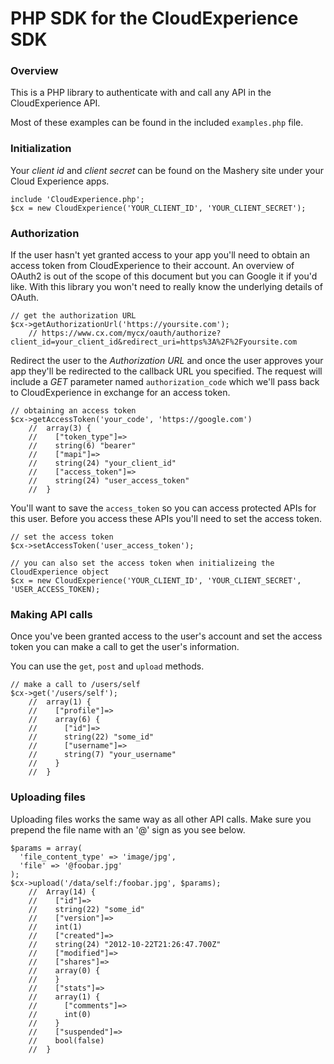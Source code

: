 PHP SDK for the CloudExperience SDK
===================================

### Overview
This is a PHP library to authenticate with and call any API in the CloudExperience API.

Most of these examples can be found in the included `examples.php` file.

### Initialization

Your *client id* and *client secret* can be found on the Mashery site under your Cloud Experience apps.

    include 'CloudExperience.php';
    $cx = new CloudExperience('YOUR_CLIENT_ID', 'YOUR_CLIENT_SECRET');

### Authorization

If the user hasn't yet granted access to your app you'll need to obtain an access token from CloudExperience to their account. An overview of OAuth2 is out of the scope of this document but you can Google it if you'd like. With this library you won't need to really know the underlying details of OAuth.

    // get the authorization URL
    $cx->getAuthorizationUrl('https://yoursite.com');
        // https://www.cx.com/mycx/oauth/authorize?client_id=your_client_id&redirect_uri=https%3A%2F%2Fyoursite.com

Redirect the user to the *Authorization URL* and once the user approves your app they'll be redirected to the callback URL you specified. The request will include a *GET* parameter named `authorization_code` which we'll pass back to CloudExperience in exchange for an access token.

    // obtaining an access token
    $cx->getAccessToken('your_code', 'https://google.com')
        //  array(3) {
        //    ["token_type"]=>
        //    string(6) "bearer"
        //    ["mapi"]=>
        //    string(24) "your_client_id"
        //    ["access_token"]=>
        //    string(24) "user_access_token"
        //  }

You'll want to save the `access_token` so you can access protected APIs for this user. Before you access these APIs you'll need to set the access token.

    // set the access token
    $cx->setAccessToken('user_access_token');
    
    // you can also set the access token when initializeing the CloudExperience object
    $cx = new CloudExperience('YOUR_CLIENT_ID', 'YOUR_CLIENT_SECRET', 'USER_ACCESS_TOKEN);

### Making API calls

Once you've been granted access to the user's account and set the access token you can make a call to get the user's information.

You can use the `get`, `post` and `upload` methods.

    // make a call to /users/self
    $cx->get('/users/self');
        //  array(1) {
        //    ["profile"]=>
        //    array(6) {
        //      ["id"]=>
        //      string(22) "some_id"
        //      ["username"]=>
        //      string(7) "your_username"
        //    }
        //  }

### Uploading files

Uploading files works the same way as all other API calls. Make sure you prepend the file name with an '@' sign as you see below.

    $params = array(
      'file_content_type' => 'image/jpg',
      'file' => '@foobar.jpg'
    );
    $cx->upload('/data/self:/foobar.jpg', $params);
        //  Array(14) {
        //    ["id"]=>
        //    string(22) "some_id"
        //    ["version"]=>
        //    int(1)
        //    ["created"]=>
        //    string(24) "2012-10-22T21:26:47.700Z"
        //    ["modified"]=>
        //    ["shares"]=>
        //    array(0) {
        //    }
        //    ["stats"]=>
        //    array(1) {
        //      ["comments"]=>
        //      int(0)
        //    }
        //    ["suspended"]=>
        //    bool(false)
        //  }
                
